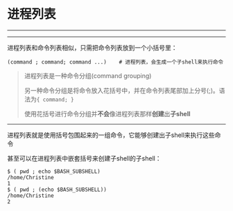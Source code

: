 # 进程列表

---

---

进程列表和命令列表相似，只需把命令列表放到一个小括号里：

```shell
(command ; command; command ...)	# 进程列表，会生成一个子shell来执行命令
```

> 进程列表是一种命令分组(command grouping)
>
> 另一种命令分组是将命令放入花括号中，并在命令列表尾部加上分号(;)。语法为`{ command; }`
>
> 使用花括号进行命令分组并**不会**像进程列表那样**创建**出**子shell**

---

进程列表就是使用括号包围起来的一组命令，它能够创建出子shell来执行这些命令

甚至可以在进程列表中嵌套括号来创建子shell的子shell：

```shell
$ ( pwd ; echo $BASH_SUBSHELL)
/home/Christine
1
$ ( pwd ; (echo $BASH_SUBSHELL))
/home/Christine
2
```

